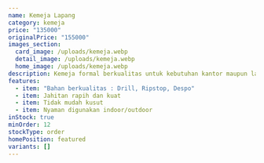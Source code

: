 ```yaml
---
name: Kemeja Lapang
category: kemeja
price: "135000"
originalPrice: "155000"
images_section:
  card_image: /uploads/kemeja.webp
  detail_image: /uploads/kemeja.webp
  home_image: /uploads/kemeja.webp
description: Kemeja formal berkualitas untuk kebutuhan kantor maupun lapangan.
features:
  - item: "Bahan berkualitas : Drill, Ripstop, Despo"
  - item: Jahitan rapih dan kuat
  - item: Tidak mudah kusut
  - item: Nyaman digunakan indoor/outdoor
inStock: true
minOrder: 12
stockType: order
homePosition: featured
variants: []
---
```

